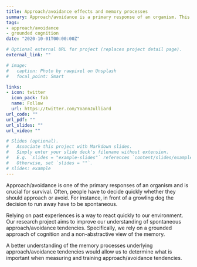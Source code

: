 ```yaml
---
title: Approach/avoidance effects and memory processes
summary: Approach/avoidance is a primary response of an organism. This research project aims at understanding better the memory processes underlying these action tendencies.
tags:
- approach/avoidance
- grounded cognition
date: "2020-10-01T00:00:00Z"

# Optional external URL for project (replaces project detail page).
external_link: ""

# image:
#   caption: Photo by rawpixel on Unsplash
#   focal_point: Smart

links:
- icon: twitter
  icon_pack: fab
  name: Follow
  url: https://twitter.com/YoannJulliard
url_code: ""
url_pdf: ""
url_slides: ""
url_video: ""

# Slides (optional).
#   Associate this project with Markdown slides.
#   Simply enter your slide deck's filename without extension.
#   E.g. `slides = "example-slides"` references `content/slides/example-slides.md`.
#   Otherwise, set `slides = ""`.
# slides: example
---
```


Approach/avoidance is one of the primary responses of an organism and is crucial for survival. Often, people have to  decide quickly whether they should approach or avoid. For instance, in front of a growling dog the decision to run away  have to be spontaneous.

Relying on past experiences is a way to react quickly to our environment. Our research project aims to improve our understanding of spontaneous approach/avoidance tendencies. Specifically, we rely on a grounded approach of cognition and a non-abstractive view of the memory.

A better understanding of the memory processes underlying approach/avoidance tendencies would allow us to determine what is important when measuring and training approach/avoidance tendencies.